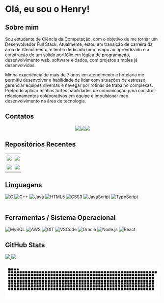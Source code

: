 # Olá, eu sou  o Henry!

## Sobre mim
Sou estudante de Ciência da Computação, com o objetivo de me tornar um Desenvolvedor Full Stack. Atualmente, estou em transição de carreira da área de Atendimento, e tenho dedicado meu tempo ao aprendizado e à construção de um sólido portfólio em lógica de programação, desenvolvimento web, software e dados, com projetos simples já desenvolvidos.

Minha experiência de mais de 7 anos em atendimento e hotelaria me permitiu desenvolver a habilidade de lidar com situações de estresse, gerenciar equipes diversas e navegar por rotinas de trabalho complexas. Pretendo aplicar minhas fortes habilidades de comunicação para construir relacionamentos colaborativos em equipe e impulsionar meu desenvolvimento na área de tecnologia.

## Contatos 
<div style="display: flex; justify-content: center; align-items: center">
  <a href="https://www.instagram.com/henryk_hsa" target="_blank">
  <img src="https://img.shields.io/badge/-Instagram-%23E4405F?style=for-the-badge&logo=instagram&logoColor=white" target="_blank"></a>

  <a href = "mailto:henryk33658@gmail.com">
  <img src="https://img.shields.io/badge/Gmail-D14836?style=for-the-badge&logo=gmail&logoColor=white" target="_blank"></a>

  <a href="https://www.linkedin.com/in/henrykhsa" target="_blank">
  <img src="https://img.shields.io/badge/-LinkedIn-%230077B5?style=for-the-badge&logo=linkedin&logoColor=white" target="_blank"></a>   
</div>

## Repositórios Recentes

<table style="width: 100%; border-collapse: collapse;">
  <tr>
    <td style="padding: 5px; vertical-align: top; width: 50%;">
      <a target="_blank" href="https://github.com/henrykhsa/University-Projects/">
        <img src="https://github-readme-stats.vercel.app/api/pin/?username=henrykhsa&repo=University-Projects&show_owner=true&theme=dark" style="width: 100%;" />
      </a>
    </td>
    <td style="padding: 5px; vertical-align: top; width: 50%;">
      <a target="_blank" href="https://github.com/henrykhsa/Fourteam-Projeto-3">
        <img src="https://github-readme-stats.vercel.app/api/pin/?username=henrykhsa&repo=Fourteam-Projeto-3&show_owner=true&theme=dark" style="width: 100%;" />
      </a>
    </td>
  </tr>
  <tr>
    <td style="padding: 5px; vertical-align: top; width: 50%;">
      <a target="_blank" href="https://github.com/henrykhsa/Fourteam-Projeto-5">
        <img src="https://github-readme-stats.vercel.app/api/pin/?username=henrykhsa&repo=Fourteam-Projeto-5&show_owner=true&theme=dark" style="width: 100%;" />
      </a>
    </td>
    <td style="padding: 5px; vertical-align: top; width: 50%;">
      <a target="_blank" href="https://github.com/henrykhsa/Lau/">
        <img src="https://github-readme-stats.vercel.app/api/pin/?username=henrykhsa&repo=Lau&show_owner=true&theme=dark" style="width: 100%;" />
      </a>
    </td>
  </tr>
</table>

## Linguagens
<div>
  <img height="50px" width="50px" alt="C" src="https://cdn.jsdelivr.net/gh/devicons/devicon@latest/icons/c/c-original.svg" />
  <img height="50px" width="50px" alt="C++" src="https://cdn.jsdelivr.net/gh/devicons/devicon@latest/icons/cplusplus/cplusplus-plain.svg" />
  <img height="50px" width="50px" alt="Java" src="https://cdn.jsdelivr.net/gh/devicons/devicon@latest/icons/java/java-plain.svg"/>
  <img height="50px" width="50px" alt="HTML5"src="https://cdn.jsdelivr.net/gh/devicons/devicon@latest/icons/html5/html5-plain-wordmark.svg" />
  <img height="50px" width="50px" alt="CSS3" src="https://cdn.jsdelivr.net/gh/devicons/devicon@latest/icons/css3/css3-plain-wordmark.svg" />
  <img height="50px" width="50px" alt="JavaScript" src="https://cdn.jsdelivr.net/gh/devicons/devicon@latest/icons/javascript/javascript-original.svg" />
  <img height="50px" width="50px" alt="TypeScript" src="https://cdn.jsdelivr.net/gh/devicons/devicon@latest/icons/typescript/typescript-plain.svg" />    
</div>
<br>

## Ferramentas / Sistema Operacional
<div>
<img height="50px" width="50px" alt="MySQL" src="https://cdn.jsdelivr.net/gh/devicons/devicon@latest/icons/mysql/mysql-plain-wordmark.svg" />
<img height="50px" width="50px" alt="AWS" src="https://cdn.jsdelivr.net/gh/devicons/devicon@latest/icons/amazonwebservices/amazonwebservices-original-wordmark.svg" />
<img height="50px" width="50px" alt="GIT" src="https://cdn.jsdelivr.net/gh/devicons/devicon@latest/icons/git/git-plain.svg" />
<img height="50px" width="50px" alt="VSCode" src="https://cdn.jsdelivr.net/gh/devicons/devicon@latest/icons/vscode/vscode-original.svg" />
<img height="50px" width="50px" alt="Oracle" src="https://cdn.jsdelivr.net/gh/devicons/devicon@latest/icons/oracle/oracle-original.svg" />
<img height="50px" width="50px" alt="Node.js" src="https://cdn.jsdelivr.net/gh/devicons/devicon@latest/icons/nodejs/nodejs-original-wordmark.svg" />
<img height="50px" width="50px" alt="React" src="https://cdn.jsdelivr.net/gh/devicons/devicon@latest/icons/react/react-original-wordmark.svg" />
</div>

## GitHub Stats
<div class="stats" >
  <a href="https://github.com/henrykhsa/">
  <img height=180 src="https://github-readme-stats.vercel.app/api?username=henrykhsa&hide_border=true&theme=dark" />
  </a>
  <a href="https://github.com/henrykhsa/">
  <img height=180 src="https://github-readme-stats.vercel.app/api/top-langs/?username=henrykhsa&layout=compact&hide_border=true&theme=dark" />
  </a>
</div>
<br>
<picture>
  <source media="(prefers-color-scheme: dark)" srcset="https://raw.githubusercontent.com/henrykhsa/henrykhsa/output/github-contribution-grid-snake-dark.svg">
  <source media="(prefers-color-scheme: light)" srcset="https://raw.githubusercontent.com/henrykhsa/henrykhsa/output/github-contribution-grid-snake.svg">
  <img alt="github contribution grid snake animation" src="https://raw.githubusercontent.com/henrykhsa/henrykhsa/output/github-contribution-grid-snake.svg">
</picture>